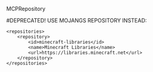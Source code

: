 MCPRepository

#DEPRECATED! USE MOJANGS REPOSITORY INSTEAD:
```
<repositories>
    <repository>
        <id>minecraft-libraries</id>
        <name>Minecraft Libraries</name>
        <url>https://libraries.minecraft.net</url>
    </repository>
</repositories>
```
